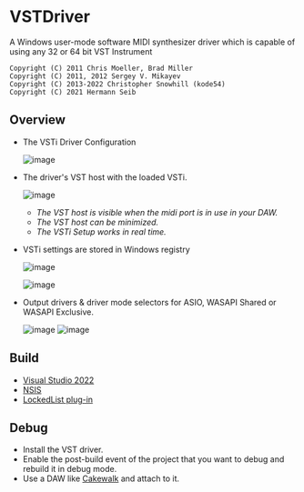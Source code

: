# VSTDriver
A Windows user-mode software MIDI synthesizer driver which is capable of using any 32 or 64 bit VST Instrument

`Copyright (C) 2011 Chris Moeller, Brad Miller`  
`Copyright (C) 2011, 2012 Sergey V. Mikayev`  
`Copyright (C) 2013-2022 Christopher Snowhill (kode54)`  
`Copyright (C) 2021 Hermann Seib`

## Overview
* The VSTi Driver Configuration

   ![image](https://user-images.githubusercontent.com/100102043/158668700-f3b020b7-2adf-4072-aee5-592570b3e8a0.png)

* The driver's VST host with the loaded VSTi.

   ![image](https://user-images.githubusercontent.com/100102043/159137233-3626111c-b604-4889-934a-3d8a35c6e149.png)
   
   * *The VST host is visible when the midi port is in use in your DAW.*
   * *The VST host can be minimized.*
   * *The VSTi Setup works in real time.*

* VSTi settings are stored in Windows registry

   ![image](https://user-images.githubusercontent.com/100102043/159165630-87c02d79-035c-42f5-a779-88079d40d3e7.png)

   ![image](https://user-images.githubusercontent.com/100102043/155243242-4c409017-0686-4382-828f-9c599fd186ef.png)

* Output drivers & driver mode selectors for ASIO, WASAPI Shared or WASAPI Exclusive.

   ![image](https://user-images.githubusercontent.com/100102043/158668867-ffffecbf-453f-4bc9-9315-daff92420b4f.png)
   ![image](https://user-images.githubusercontent.com/100102043/158668801-645df329-d221-4d41-a71d-821c88adeb43.png)

## Build
* <a href="https://visualstudio.microsoft.com/vs/">Visual Studio 2022</a>
* <a href="https://nsis.sourceforge.io/Download">NSIS</a>
* <a href="https://nsis.sourceforge.io/LockedList_plug-in">LockedList plug-in</a>

## Debug
* Install the VST driver.
* Enable the post-build event of the project that you want to debug and rebuild it in debug mode.
* Use a DAW like <a href="https://www.bandlab.com/products/cakewalk">Cakewalk</a> and attach to it.
